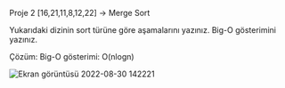 Proje 2
[16,21,11,8,12,22] -> Merge Sort

Yukarıdaki dizinin sort türüne göre aşamalarını yazınız.
Big-O gösterimini yazınız.

Çözüm:
    Big-O gösterimi: O(nlogn) 

   ![Ekran görüntüsü 2022-08-30 142221](https://user-images.githubusercontent.com/93317917/187424611-3c3ab4c1-940c-4ef2-9703-1dca47675c17.png)


